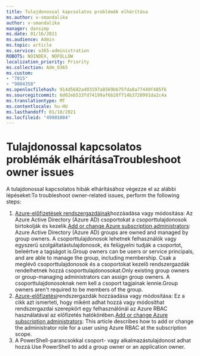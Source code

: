 ```yaml
---
title: Tulajdonossal kapcsolatos problémák elhárítása
ms.author: v-smandalika
author: v-smandalika
manager: dansimp
ms.date: 01/16/2021
ms.audience: Admin
ms.topic: article
ms.service: o365-administration
ROBOTS: NOINDEX, NOFOLLOW
localization_priority: Priority
ms.collection: Adm_O365
ms.custom:
- "7815"
- "9004358"
ms.openlocfilehash: 914d5682a403197a8569bb75fda8a77449f485f6
ms.sourcegitcommit: 6d02eb533fd74199af6b20f714b3720991da2c4a
ms.translationtype: MT
ms.contentlocale: hu-HU
ms.lasthandoff: 01/18/2021
ms.locfileid: "49901004"
---
```

# <a name="troubleshoot-owner-issues"></a><span data-ttu-id="cd993-102">Tulajdonossal kapcsolatos problémák elhárítása</span><span class="sxs-lookup"><span data-stu-id="cd993-102">Troubleshoot owner issues</span></span>

<span data-ttu-id="cd993-103">A tulajdonossal kapcsolatos hibák elhárításához végezze el az alábbi lépéseket:</span><span class="sxs-lookup"><span data-stu-id="cd993-103">To troubleshoot owner-related issues, perform the following steps:</span></span>

1. <span data-ttu-id="cd993-104">[Azure-előfizetések rendszergazdáinak](https://docs.microsoft.com/azure/active-directory/fundamentals/active-directory-accessmanagement-managing-group-owners)hozzáadása vagy módosítása: Az Azure Active Directory (Azure AD) csoportokat a csoporttulajdonosok birtokolják és kezelik.</span><span class="sxs-lookup"><span data-stu-id="cd993-104">[Add or change Azure subscription administrators](https://docs.microsoft.com/azure/active-directory/fundamentals/active-directory-accessmanagement-managing-group-owners): Azure Active Directory (Azure AD) groups are owned and managed by group owners.</span></span> <span data-ttu-id="cd993-105">A csoporttulajdonosok lehetnek felhasználók vagy egyszerű szolgáltatástulajdonosok, és felügyelni tudják a csoportot, beleértve a tagságot is.</span><span class="sxs-lookup"><span data-stu-id="cd993-105">Group owners can be users or service principals, and are able to manage the group, including membership.</span></span> <span data-ttu-id="cd993-106">Csak a meglévő csoporttulajdonosok és a csoportokat kezelő rendszergazdák rendelhetnek hozzá csoporttulajdonosokat.</span><span class="sxs-lookup"><span data-stu-id="cd993-106">Only existing group owners or group-managing administrators can assign group owners.</span></span> <span data-ttu-id="cd993-107">A csoporttulajdonosoknak nem kell a csoport tagjainak lennie.</span><span class="sxs-lookup"><span data-stu-id="cd993-107">Group owners aren't required to be members of the group.</span></span>
2. <span data-ttu-id="cd993-108">[Azure-előfizetési](https://docs.microsoft.com/azure/cost-management-billing/manage/add-change-subscription-administrator)rendszergazdák hozzáadása vagy módosítása: Ez a cikk azt ismerteti, hogy miként adhat hozzá vagy módosíthat rendszergazdai szerepkört egy felhasználónál az Azure RBAC használatával az előfizetés hatókörében.</span><span class="sxs-lookup"><span data-stu-id="cd993-108">[Add or change Azure subscription administrators](https://docs.microsoft.com/azure/cost-management-billing/manage/add-change-subscription-administrator): This article describes how to add or change the administrator role for a user using Azure RBAC at the subscription scope.</span></span>
3. <span data-ttu-id="cd993-109">A PowerShell-parancsokkal csoport- vagy alkalmazástulajdonost adhat hozzá.</span><span class="sxs-lookup"><span data-stu-id="cd993-109">Use PowerShell to add a group owner or an application owner.</span></span>
